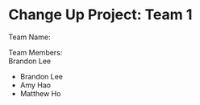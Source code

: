 # Change Up Project: Team 1

Team Name: <br/>

Team Members: <br/>
Brandon Lee
- Brandon Lee <br/>
- Amy Hao
- Matthew Ho
